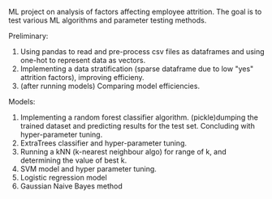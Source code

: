 ML project on analysis of factors affecting employee attrition. The goal is to test various ML algorithms and parameter testing methods.

Preliminary:
1. Using pandas to read and pre-process csv files as dataframes and using one-hot to represent data as vectors.
2. Implementing a data stratification (sparse dataframe due to low "yes" attrition factors), improving efficieny.
3. (after running models) Comparing model efficiencies. 

Models:
1. Implementing a random forest classifier algorithm. (pickle)dumping the trained dataset and predicting results for the test set. Concluding with hyper-parameter tuning.
2. ExtraTrees classifier and hyper-parameter tuning.
3. Running a kNN (k-nearest neighbour algo) for range of k, and determining the value of best k.
4. SVM model and hyper parameter tuning.
5. Logistic regression model
6. Gaussian Naive Bayes method
